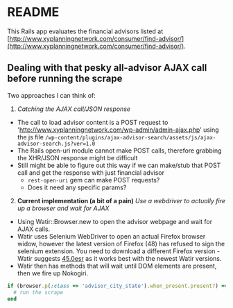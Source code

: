 # README

This Rails app evaluates the financial advisors listed at [http://www.xyplanningnetwork.com/consumer/find-advisor/](http://www.xyplanningnetwork.com/consumer/find-advisor/). 


## Dealing with that pesky all-advisor AJAX call before running the scrape

Two approaches I can think of:

1) *Catching the AJAX call/JSON response*
* The call to load advisor content is a POST request to 'http://www.xyplanningnetwork.com/wp-admin/admin-ajax.php' using the js file `/wp-content/plugins/ajax-advisor-search/assets/js/ajax-advisor-search.js?ver=1.0`
* The Rails open-uri module cannot make POST calls, therefore grabbing the XHR/JSON response might be difficult
* Still might be able to figure out this way if we can make/stub that POST call and get the response with just financial advisor
  - `rest-open-uri` gem can make POST requests?
  - Does it need any specific params?

2) **Current implementation (a bit of a pain)** *Use a webdriver to actually fire up a browser and wait for AJAX*

* Using Watir::Browser.new to open the advisor webpage and wait for AJAX calls.
* Watir uses Selenium WebDriver to open an actual Firefox browser widow, however the latest version of Firefox (48) has refused to sign the selenium extension. You need to download a different Firefox version - Watir suggests [45.0esr](https://ftp.mozilla.org/pub/firefox/releases/45.0esr/mac/ar/) as it works best with the newest Watir versions.
* Watir then has methods that will wait until DOM elements are present, then we fire up Nokogiri.
```ruby
if (browser.p(:class => 'advisor_city_state').when_present.present?) == true 
  # run the scrape
end
```

